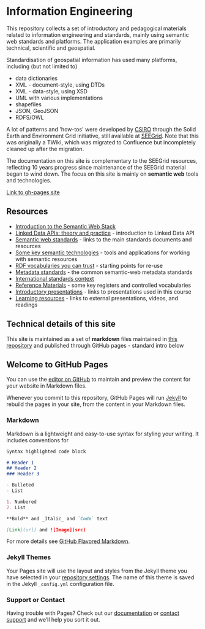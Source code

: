 # Information Engineering

This repository collects a set of introductory and pedagogical materials related to information engineering and standards, mainly using semantic web standards and platforms. The application examples are primarily technical, scientific and geospatial. 

Standardisation of geospatial information has used many platforms, including (but not limited to)

- data dictionaries
- XML - document-style, using DTDs
- XML - data-style, using XSD
- UML with various implementations
- shapefiles
- JSON, GeoJSON
- RDFS/OWL

A lot of patterns and 'how-tos' were developed by [CSIRO](https://csiro.au) through the Solid Earth and Environment Grid initiative, still available at [SEEGrid](https://confluence.csiro.au/display/seegrid/Solid+Earth+and+Environment+GRID). 
Note that this was originally a TWiki, which was migrated to Confluence but incompletely cleaned up after the migration.

The documentation on this site is complementary to the SEEGrid resources, reflecting 10 years progress since maintenance of the SEEGrid material began to wind down. 
The focus on this site is mainly on **semantic web** tools and technologies. 

[Link to gh-pages site](https://csiro-enviro-informatics.github.io/info-engineering/)

## Resources

- [Introduction to the Semantic Web Stack](semantic-stack.md)
- [Linked Data APIs: theory and practice](linked-data-api.md) - introduction to Linked Data API
- [Semantic web standards](standards.md) - links to the main standards documents and resources
- [Some key semantic technologies](semantic-tools.md) - tools and applications for working with semantic resources
- [RDF vocabularies you can trust](trusted-rdf-vocabs.md) - starting points for re-use
- [Metadata standards](metadata.md) - the common semantic-web metadata standards
- [International standards context](standards-organizations.md)
- [Reference Materials](reference-materials.md) - some key registers and controlled vocabularies
- [Introductory presentations](presentations.md) - links to presentations used in this course
- [Learning resources](learning-resources.md) - links to external presentations, videos, and readings

## Technical details of this site

This site is maintained as a set of **markdown** files maintained in [this repository](https://github.com/CSIRO-enviro-informatics/info-engineering) and published through GitHub pages - standard intro below

## Welcome to GitHub Pages

You can use the [editor on GitHub](https://github.com/CSIRO-enviro-informatics/info-engineering/edit/master/README.md) to maintain and preview the content for your website in Markdown files.

Whenever you commit to this repository, GitHub Pages will run [Jekyll](https://jekyllrb.com/) to rebuild the pages in your site, from the content in your Markdown files.

### Markdown

Markdown is a lightweight and easy-to-use syntax for styling your writing. It includes conventions for

```markdown
Syntax highlighted code block

# Header 1
## Header 2
### Header 3

- Bulleted
- List

1. Numbered
2. List

**Bold** and _Italic_ and `Code` text

[Link](url) and ![Image](src)
```

For more details see [GitHub Flavored Markdown](https://guides.github.com/features/mastering-markdown/).

### Jekyll Themes

Your Pages site will use the layout and styles from the Jekyll theme you have selected in your [repository settings](https://github.com/CSIRO-enviro-informatics/info-engineering/settings). The name of this theme is saved in the Jekyll `_config.yml` configuration file.

### Support or Contact

Having trouble with Pages? Check out our [documentation](https://help.github.com/categories/github-pages-basics/) or [contact support](https://github.com/contact) and we’ll help you sort it out.
